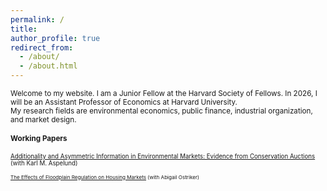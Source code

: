 ```yaml
---
permalink: /
title: 
author_profile: true
redirect_from: 
  - /about/
  - /about.html
---
```


<small> Welcome to my website. I am a Junior Fellow at the Harvard Society of Fellows. In 2026, I will be an Assistant Professor of Economics at Harvard University. <br>
My research fields are environmental economics, public finance, industrial organization, and market design.

#### Working Papers
<small> [Additionality and Asymmetric Information in Environmental Markets: Evidence from Conservation Auctions](https://annarusso.github.io/papers/aspelund_russo_crp.pdf) (with Karl M. Aspelund)

<small> [The Effects of Floodplain Regulation on Housing Markets]([https://annarusso.github.io/papers/aspelund_russo_crp.pdf](https://ostriker.github.io/papers/Ostriker-Russo_floodplain-regulations.pdf)) (with Abigail Ostriker)

